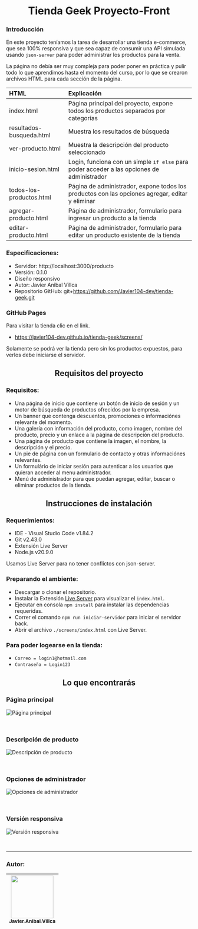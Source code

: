 <h1 align='center'>Tienda Geek Proyecto-Front</h1>

### Introducción
En este proyecto teníamos la tarea de desarrollar una tienda e-commerce, que sea 100% responsiva y que sea capaz de consumir una API simulada usando `json-server` para poder administrar los productos para la venta.

La página no debía ser muy compleja para poder poner en práctica y pulir todo lo que aprendimos hasta el momento del curso, por lo que se crearon archivos HTML para cada sección de la página.

| HTML                     | Explicación                                                                                     |
| :----------------------- | :---------------------------------------------------------------------------------------------- |
| index.html               | Página principal del proyecto, expone todos los productos separados por categorías              |
| resultados-busqueda.html | Muestra los resultados de búsqueda                                                              |
| ver-producto.html        | Muestra la descripción del producto seleccionado                                                |
| inicio-sesion.html       | Login, funciona con un simple `if else` para poder acceder a las opciones de administrador      |
| todos-los-productos.html | Página de administrador, expone todos los productos con las opciones agregar, editar y eliminar |
| agregar-producto.html    | Página de administrador, formulario para ingresar un producto a la tienda                       |
| editar-producto.html     | Página de administrador, formulario para editar un producto existente de la tienda              |

### Especificaciones:
- Servidor: http://localhost:3000/producto
- Versión: 0.1.0
- Diseño responsivo
- Autor: Javier Anibal Villca
- Repositorio GitHub: git+https://github.com/Javier104-dev/tienda-geek.git

### GitHub Pages
Para visitar la tienda clic en el link.
- https://javier104-dev.github.io/tienda-geek/screens/

Solamente se podrá ver la tienda pero sin los productos expuestos, para verlos debe iniciarse el servidor.

<h2 align='center'>Requisitos del proyecto</h2>

### Requisitos:
- Una página de inicio que contiene un botón de inicio de sesión y un motor de búsqueda de productos ofrecidos por la empresa.
- Un banner que contenga descuentos, promociones o informaciónes relevante del momento.
- Una galería con información del producto, como imagen, nombre del producto, precio y un enlace a la página de descripción del producto.
- Una página de producto que contiene la imagen, el nombre, la descripción y el precio.
- Un pie de página con un formulario de contacto y otras informaciónes relevantes.
- Un formulário de iniciar sesión para autenticar a los usuarios que quieran acceder al menu administrador.
- Menú de administrador para que puedan agregar, editar, buscar o eliminar productos de la tienda.

<h2 align='center'>Instrucciones de instalación</h2>

### Requerimientos:
- IDE - Visual Studio Code v1.84.2
- Git v2.43.0
- Extensión Live Server
- Node.js v20.9.0

Usamos Live Server para no tener conflictos con json-server.

### Preparando el ambiente:
- Descargar o clonar el repositorio.
- Instalar la Extensión [Live Server](https://marketplace.visualstudio.com/items?itemName=ritwickdey.LiveServer) para visualizar el `index.html`.
- Ejecutar en consola `npm install` para instalar las dependencias requeridas.
- Correr el comando `npm run iniciar-servidor` para iniciar el servidor back.
- Abrir el archivo `./screens/index.html` con Live Server.

### Para poder logearse en la tienda:
- `Correo = login1@hotmail.com`
- `Contraseña = Login123`

<h2 align='center'>Lo que encontrarás</h2>

### Página principal
<p align='left'>
  <img
    alt='Página principal'
    src='https://github.com/Javier104-dev/tienda-geek/assets/105408069/ddac0acc-aa63-4073-9adc-865400af8978'
  >
</p>
<br>

### Descripción de producto
<p align='left'>
  <img
    alt='Descripción de producto'
    src='https://github.com/Javier104-dev/tienda-geek/assets/105408069/4e16d798-46cd-4e63-8261-73c4ffd9ce39'
  >
</p>
<br>

### Opciones de administrador
<p align='left'>
  <img
    alt='Opciones de administrador'
    src='https://github.com/Javier104-dev/tienda-geek/assets/105408069/219ade9f-f1e9-4934-9a3f-c31db6fa5366'
  >
</p>
<br>

### Versión responsiva
<p align='left'>
  <img
    alt='Versión responsiva'
    src='https://github.com/Javier104-dev/tienda-geek/assets/105408069/027650e0-fe97-42ec-ad65-29e7fc5b2aff'
  >
</p>
<br>

---

### Autor:
| [<img src='https://avatars.githubusercontent.com/u/105408069?v=4' width=115><br><sub>Javier Anibal Villca</sub>](https://github.com/Javier104-dev) |
| :------------------------------------------------------------------------------------------------------------------------------------------------: |
